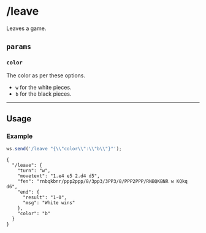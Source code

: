 # /leave

Leaves a game.

## `params`

### `color`

The color as per these options.

- `w` for the white pieces.
- `b` for the black pieces.

---

## Usage

### Example

```js
ws.send('/leave "{\\"color\\":\\"b\\"}"');
```

```text
{
  "/leave": {
    "turn": "w",
    "movetext": "1.e4 e5 2.d4 d5",
    "fen": "rnbqkbnr/ppp2ppp/8/3pp3/3PP3/8/PPP2PPP/RNBQKBNR w KQkq d6",
    "end": {
      "result": "1-0",
      "msg": "White wins"
    },
    "color": "b"
  }
}
```
